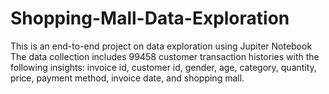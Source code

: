 # Shopping-Mall-Data-Exploration
This is an end-to-end project on data exploration using Jupiter Notebook
The data collection includes 99458 customer transaction histories with the following insights: invoice id, customer id, gender, age, category, quantity, price, payment method, invoice date, and shopping mall.
